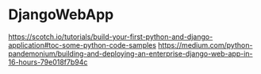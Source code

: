 # DjangoWebApp
https://scotch.io/tutorials/build-your-first-python-and-django-application#toc-some-python-code-samples
https://medium.com/python-pandemonium/building-and-deploying-an-enterprise-django-web-app-in-16-hours-79e018f7b94c
